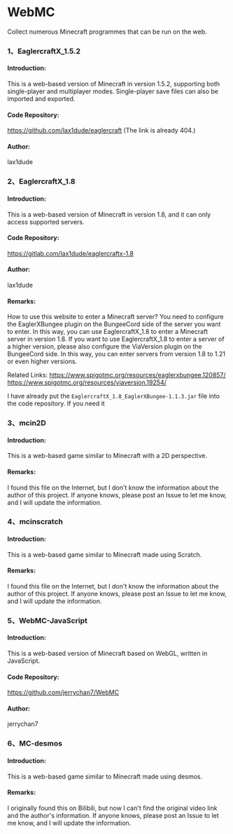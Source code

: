 # WebMC

Collect numerous Minecraft programmes that can be run on the web.



### 1、EaglercraftX_1.5.2

#### Introduction:

This is a web-based version of Minecraft in version 1.5.2, supporting both single-player and multiplayer modes. Single-player save files can also be imported and exported.

#### Code Repository:

https://github.com/lax1dude/eaglercraft
(The link is already 404.)

#### Author:

lax1dude



### 2、EaglercraftX_1.8

#### Introduction:

This is a web-based version of Minecraft in version 1.8, and it can only access supported servers.

#### Code Repository:

https://gitlab.com/lax1dude/eaglercraftx-1.8

#### Author:

lax1dude

#### Remarks:

How to use this website to enter a Minecraft server?
You need to configure the EaglerXBungee plugin on the BungeeCord side of the server you want to enter. In this way, you can use EaglercraftX_1.8 to enter a Minecraft server in version 1.8.
If you want to use EaglercraftX_1.8 to enter a server of a higher version, please also configure the ViaVersion plugin on the BungeeCord side. In this way, you can enter servers from version 1.8 to 1.21 or even higher versions.

Related Links:
https://www.spigotmc.org/resources/eaglerxbungee.120857/
https://www.spigotmc.org/resources/viaversion.19254/

I have already put the `EaglercraftX_1.8_EaglerXBungee-1.1.3.jar` file into the code repository. If you need it



### 3、mcin2D

#### Introduction:

This is a web-based game similar to Minecraft with a 2D perspective.

#### Remarks:

I found this file on the Internet, but I don't know the information about the author of this project. If anyone knows, please post an Issue to let me know, and I will update the information.



### 4、mcinscratch

#### Introduction:

This is a web-based game similar to Minecraft made using Scratch.

#### Remarks:

I found this file on the Internet, but I don't know the information about the author of this project. If anyone knows, please post an Issue to let me know, and I will update the information.



### 5、WebMC-JavaScript

#### Introduction:

This is a web-based version of Minecraft based on WebGL, written in JavaScript.

#### Code Repository:

https://github.com/jerrychan7/WebMC

#### Author:

jerrychan7



### 6、MC-desmos

#### Introduction:

This is a web-based game similar to Minecraft made using desmos.

#### Remarks:

I originally found this on Bilibili, but now I can't find the original video link and the author's information. If anyone knows, please post an Issue to let me know, and I will update the information.